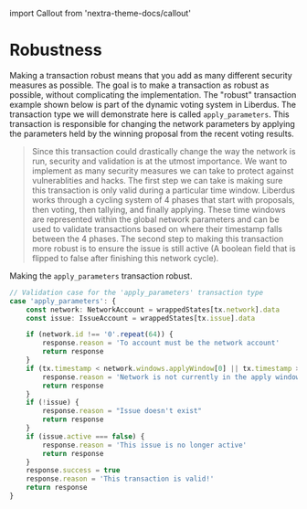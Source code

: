 import Callout from 'nextra-theme-docs/callout'

# Robustness

Making a transaction robust means that you add as many different security measures as possible. The goal is to make a transaction as robust as possible, without complicating the implementation. The "robust" transaction example shown below is part of the dynamic voting system in Liberdus. The transaction type we will demonstrate here is called `apply_parameters`. This transaction is responsible for changing the network parameters by applying the parameters held by the winning proposal from the recent voting results.


> Since this transaction could drastically change the way the network is run, security and validation is at the utmost importance. We want to implement as many security measures we can take to protect against vulnerablities and hacks. The first step we can take is making sure this transaction is only valid during a particular time window. Liberdus works through a cycling system of 4 phases that start with proposals, then voting, then tallying, and finally applying. These time windows are represented within the global network parameters and can be used to validate transactions based on where their timestamp falls between the 4 phases. The second step to making this transaction more robust is to ensure the issue is still active (A boolean field that is flipped to false after finishing this network cycle).

<Callout emoji="👇" type="default"> 

Making the `apply_parameters` transaction robust.

</Callout>

```ts
// Validation case for the 'apply_parameters' transaction type
case 'apply_parameters': {
    const network: NetworkAccount = wrappedStates[tx.network].data
    const issue: IssueAccount = wrappedStates[tx.issue].data

    if (network.id !== '0'.repeat(64)) {
        response.reason = 'To account must be the network account'
        return response
    }
    if (tx.timestamp < network.windows.applyWindow[0] || tx.timestamp > network.applyWindow[1]) {
        response.reason = 'Network is not currently in the apply window'
        return response
    }
    if (!issue) {
        response.reason = "Issue doesn't exist"
        return response
    }
    if (issue.active === false) {
        response.reason = 'This issue is no longer active'
        return response
    }
    response.success = true
    response.reason = 'This transaction is valid!'
    return response
}
```

